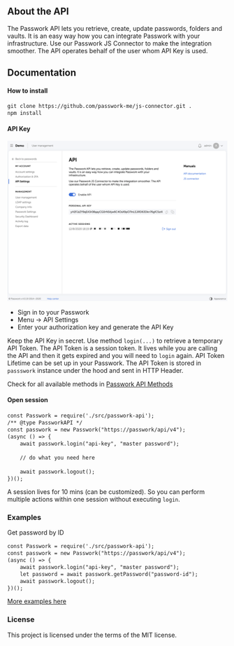 ## About the API
The Passwork API lets you retrieve, create, update passwords, folders and vaults. It is an easy way how you can integrate Passwork with your infrastructure. Use our Passwork JS Connector to make the integration smoother. The API operates behalf of the user whom API Key is used.

## Documentation

#### How to install
```shell script
git clone https://github.com/passwork-me/js-connector.git .
npm install
```

#### API Key

![alt text](./passwork.png)

- Sign in to your Passwork
- Menu → API Settings
- Enter your authorization key and generate the API Key

Keep the API Key in secret. Use method `login(...)` to retrieve a temporary API Token.
The API Token is a session token. It lives while you are calling the API and then it gets expired and you will need to `login` again.
API Token Lifetime can be set up in your Passwork.
The API Token is stored in `passswork` instance under the hood and sent in HTTP Header. 


Check for all available methods in
[Passwork API Methods](./src/passwork-interface.js)

#### Open session

```JS
const Passwork = require('./src/passwork-api');
/** @type PassworkAPI */
const passwork = new Passwork("https://passwork/api/v4");
(async () => {
    await passwork.login("api-key", "master password");

    // do what you need here

    await passwork.logout();
})();
```


A session lives for 10 mins (can be customized).
So you can perform multiple actions within one session without executing `login`.

### Examples
Get password by ID

```JS
const Passwork = require('./src/passwork-api');
const passwork = new Passwork("https://passwork/api/v4");
(async () => {
    await passwork.login("api-key", "master password");
    let password = await passwork.getPassword("password-id");
    await passwork.logout();
})();
```

[More examples here](./examples)


### License
This project is licensed under the terms of the MIT license.
